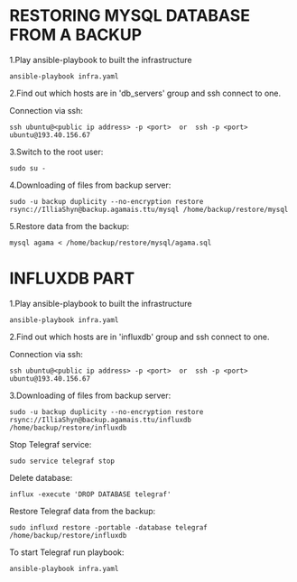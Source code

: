 # RESTORING MYSQL DATABASE FROM A BACKUP


1.Play ansible-playbook to built the infrastructure


    ansible-playbook infra.yaml


2.Find out which hosts are in 'db_servers' group and ssh connect to one.


Connection via ssh:
   
    ssh ubuntu@<public ip address> -p <port>  or  ssh -p <port> ubuntu@193.40.156.67 

3.Switch to the root user:


    sudo su - 


4.Downloading of files from backup server:
   
    sudo -u backup duplicity --no-encryption restore rsync://IlliaShyn@backup.agamais.ttu/mysql /home/backup/restore/mysql



5.Restore data from the backup:


    mysql agama < /home/backup/restore/mysql/agama.sql




# INFLUXDB PART


1.Play ansible-playbook to built the infrastructure


    ansible-playbook infra.yaml


2.Find out which hosts are in 'influxdb' group and ssh connect to one.


Connection via ssh:
   
    ssh ubuntu@<public ip address> -p <port>  or  ssh -p <port> ubuntu@193.40.156.67 


3.Downloading of files from backup server:
   
    sudo -u backup duplicity --no-encryption restore rsync://IlliaShyn@backup.agamais.ttu/influxdb /home/backup/restore/influxdb


Stop Telegraf service:


    sudo service telegraf stop


Delete database:


    influx -execute 'DROP DATABASE telegraf'


Restore Telegraf data from the backup:


    sudo influxd restore -portable -database telegraf /home/backup/restore/influxdb


To start Telegraf run playbook:


    ansible-playbook infra.yaml

